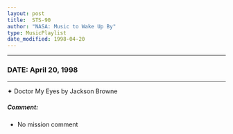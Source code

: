 ```yaml
---
layout: post
title:  STS-90
author: "NASA: Music to Wake Up By"
type: MusicPlaylist
date_modified: 1998-04-20
---
```


----
### DATE: April 20, 1998
----
✦ Doctor My Eyes by Jackson Browne

##### Comment:
* No mission comment
